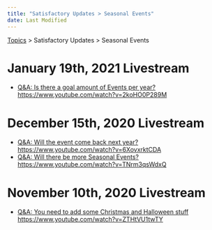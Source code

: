 ```yaml
---
title: "Satisfactory Updates > Seasonal Events"
date: Last Modified
---
```

[Topics](../../topics.md) > Satisfactory Updates > Seasonal Events

# January 19th, 2021 Livestream
* [Q&A: Is there a goal amount of Events per year?](../../transcriptions/yt-2koHO0P289M.md) https://www.youtube.com/watch?v=2koHO0P289M

# December 15th, 2020 Livestream
* [Q&A: Will the event come back next year?](../../transcriptions/yt-6XovxrktCDA.md) https://www.youtube.com/watch?v=6XovxrktCDA
* [Q&A: Will there be more Seasonal Events?](../../transcriptions/yt-TNrm3qsWdxQ.md) https://www.youtube.com/watch?v=TNrm3qsWdxQ

# November 10th, 2020 Livestream
* [Q&A: You need to add some Christmas and Halloween stuff](../../transcriptions/yt-ZTHtVU1twTY.md) https://www.youtube.com/watch?v=ZTHtVU1twTY
